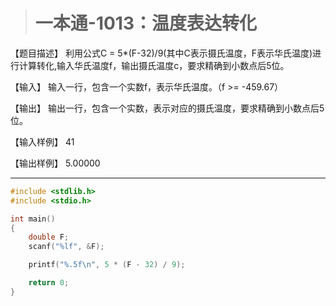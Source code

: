 > # 一本通-1013：温度表达转化

【题目描述】
利用公式C = 5*(F-32)/9(其中C表示摄氏温度，F表示华氏温度)进行计算转化,输入华氏温度f，输出摄氏温度c，要求精确到小数点后5位。

【输入】
输入一行，包含一个实数f，表示华氏温度。（f >= -459.67）

【输出】
输出一行，包含一个实数，表示对应的摄氏温度，要求精确到小数点后5位。

【输入样例】
41

【输出样例】
5.00000

----

```c
#include <stdlib.h>
#include <stdio.h>

int main()
{
	double F;
	scanf("%lf", &F);

	printf("%.5f\n", 5 * (F - 32) / 9);

	return 0;
}
```

